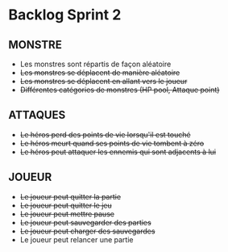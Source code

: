 <h1>Backlog Sprint 2</h1>

  <h2>MONSTRE</h2>
  <ul>
    <li>Les monstres sont répartis de façon aléatoire</li>
    <li><s>Les monstres se déplacent de manière aléatoire</s></li>
    <li><s>Les monstres se déplacent en allant vers le joueur</s></li>
    <li><s>Différentes catégories de monstres (HP pool, Attaque point)</s></li>  
  </ul>

  <h2>ATTAQUES</h2>
  <ul>
    <li><s>Le héros perd des points de vie lorsqu'il est touché</s></li>
    <li><s>Le héros meurt quand ses points de vie tombent à zéro</s></li>
    <li><s>Le héros peut attaquer les ennemis qui sont adjacents à lui</s></li>
  </ul>
  
  <h2>JOUEUR</h2>
  <ul>
    <li><s>Le joueur peut quitter la partie</s></li>
    <li><s>Le joueur peut quitter le jeu</s></li>
    <li><s>Le joueur peut mettre pause</s></li>
    <li><s>Le joueur peut sauvegarder des parties</s></li>
    <li><s>Le joueur peut charger des sauvegardes</s></li>
    <li>Le joueur peut relancer une partie</li>
  </ul>
